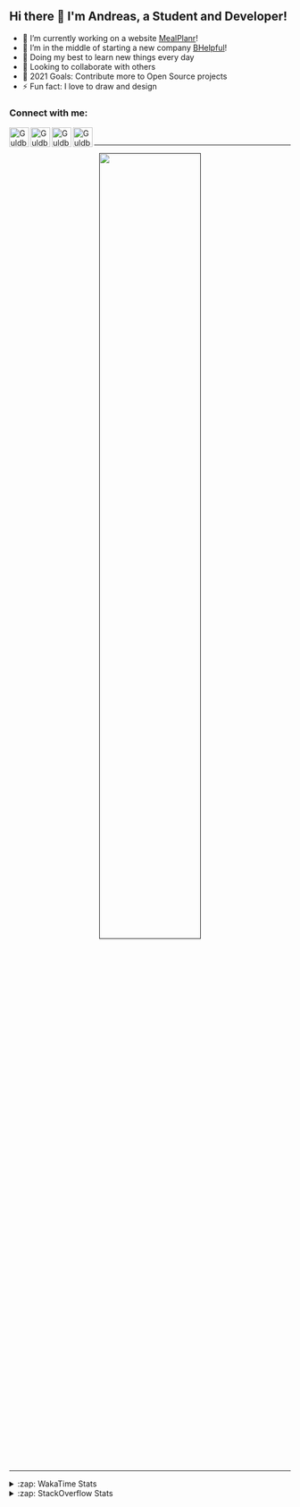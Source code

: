## Hi there 👋 I'm Andreas, a Student and Developer!

- 🔭 I’m currently working on a website [MealPlanr][MP]!
- 📑 I’m in the middle of starting a new company [BHelpful][BHelpful]!
- 🌱 Doing my best to learn new things every day
- 👯 Looking to collaborate with others
- 🥅 2021 Goals: Contribute more to Open Source projects
- ⚡ Fun fact: I love to draw and design

### Connect with me:

[<img align="left" alt="Guldberg | YouTube" width="35px" src="https://cdn1.iconfinder.com/data/icons/logotypes/32/youtube-512.png" />][youtube]
[<img align="left" alt="Guldberg | Twitter" width="35px" src="https://cdn1.iconfinder.com/data/icons/logotypes/32/square-twitter-512.png" />][twitter]
[<img align="left" alt="Guldberg | LinkedIn" width="35px" src="https://cdn1.iconfinder.com/data/icons/logotypes/32/square-linkedin-512.png" />][linkedin]
[<img align="left" alt="Guldberg | Instagram" width="35px" src="https://cdn2.iconfinder.com/data/icons/social-icons-33/128/Instagram-512.png" />][instagram]

<br />

---

<p align="center">
  <a href="">
    <img width="60% align="center" src="https://github-readme-stats.vercel.app/api?username=Andreasgdp&show_icons=true&count_private=true" />
  </a>
</p>

---

<details>
  <summary>:zap: WakaTime Stats</summary>

<br />

<!--START_SECTION:waka-->
![Profile Views](http://img.shields.io/badge/Profile%20Views-16-blue)

**I'm an Early 🐤** 

```text
🌞 Morning    188 commits    ████░░░░░░░░░░░░░░░░░░░░░   19.03% 
🌆 Daytime    497 commits    ████████████░░░░░░░░░░░░░   50.3% 
🌃 Evening    285 commits    ███████░░░░░░░░░░░░░░░░░░   28.85% 
🌙 Night      18 commits     ░░░░░░░░░░░░░░░░░░░░░░░░░   1.82%

```
📅 **I'm Most Productive on Sunday** 

```text
Monday       177 commits    ████░░░░░░░░░░░░░░░░░░░░░   17.91% 
Tuesday      112 commits    ██░░░░░░░░░░░░░░░░░░░░░░░   11.34% 
Wednesday    146 commits    ███░░░░░░░░░░░░░░░░░░░░░░   14.78% 
Thursday     98 commits     ██░░░░░░░░░░░░░░░░░░░░░░░   9.92% 
Friday       85 commits     ██░░░░░░░░░░░░░░░░░░░░░░░   8.6% 
Saturday     158 commits    ████░░░░░░░░░░░░░░░░░░░░░   15.99% 
Sunday       212 commits    █████░░░░░░░░░░░░░░░░░░░░   21.46%

```


📊 **This Week I Spent My Time On** 

```text
⌚︎ Time Zone: Europe/Copenhagen

💬 Programming Languages: 
TypeScript               6 hrs 2 mins        ██████████░░░░░░░░░░░░░░░   39.88% 
HTML                     4 hrs 46 mins       ███████░░░░░░░░░░░░░░░░░░   31.48% 
YAML                     2 hrs 23 mins       ████░░░░░░░░░░░░░░░░░░░░░   15.83% 
SCSS                     38 mins             █░░░░░░░░░░░░░░░░░░░░░░░░   4.26% 
JSON                     34 mins             █░░░░░░░░░░░░░░░░░░░░░░░░   3.77%

🔥 Editors: 
VS Code                  15 hrs 9 mins       █████████████████████████   100.0%

🐱‍💻 Projects: 
web-sources              8 hrs 47 mins       ██████████████░░░░░░░░░░░   57.99% 
Mealplanr                2 hrs 15 mins       ███░░░░░░░░░░░░░░░░░░░░░░   14.95% 
web-ui-library-system    2 hrs 10 mins       ███░░░░░░░░░░░░░░░░░░░░░░   14.32% 
web-frontend-app         1 hr 30 mins        ██░░░░░░░░░░░░░░░░░░░░░░░   9.96% 
Mealplanr-api            14 mins             ░░░░░░░░░░░░░░░░░░░░░░░░░   1.61%

💻 Operating System: 
Mac                      12 hrs 38 mins      ████████████████████░░░░░   83.39% 
Windows                  2 hrs 31 mins       ████░░░░░░░░░░░░░░░░░░░░░   16.61%

```

**I Mostly Code in Python** 

```text
Python                   11 repos            ██████████░░░░░░░░░░░░░░░   42.31% 
C++                      2 repos             ██░░░░░░░░░░░░░░░░░░░░░░░   7.69% 
TypeScript               2 repos             ██░░░░░░░░░░░░░░░░░░░░░░░   7.69% 
HTML                     2 repos             ██░░░░░░░░░░░░░░░░░░░░░░░   7.69% 
Batchfile                2 repos             ██░░░░░░░░░░░░░░░░░░░░░░░   7.69%

```



 Last Updated on 19/08/2021
<!--END_SECTION:waka-->


</details>

<details>
  <summary>:zap: StackOverflow Stats</summary>
  
  <br />
  
  [![Andreas G.D Petersen StackOverflow](https://github-readme-stackoverflow.vercel.app/?userID=11050308)](https://stackoverflow.com/users/11050308/andreas-g-d-petersen)


</details>

<br />


[twitter]: https://twitter.com/Guldberg20
[youtube]: https://www.youtube.com/channel/UCORVtLIFnURPEo_Fo-MGv8A
[instagram]: https://www.instagram.com/andreasgdp/
[linkedin]: https://www.linkedin.com/in/andreasgdp/
[MP]: https://mealplanr.bhelpful.net/
[BHelpful]: https://github.com/BHelpful
